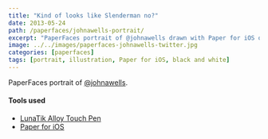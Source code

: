 ```yaml
---
title: "Kind of looks like Slenderman no?"
date: 2013-05-24
path: /paperfaces/johnawells-portrait/
excerpt: "PaperFaces portrait of @johnawells drawn with Paper for iOS on an iPad."
image: ../../images/paperfaces-johnawells-twitter.jpg
categories: [paperfaces]
tags: [portrait, illustration, Paper for iOS, black and white]
---
```


PaperFaces portrait of [@johnawells](https://twitter.com/johnawells).

#### Tools used

- [LunaTik Alloy Touch Pen](https://www.amazon.com/gp/product/B00821TR7G/ref=as_li_ss_tl?ie=UTF8&tag=mademist-20&linkCode=as2&camp=1789&creative=390957&creativeASIN=B00821TR7G)
- [Paper for iOS](https://paper.bywetransfer.com/)
